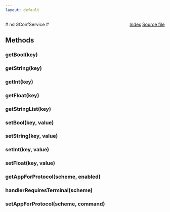 ```yaml
---
layout: default
---
```

<div class='links' style='float:right'><a href="../index.html">Index</a>
<a href="http://dxr.mozilla.org/mozilla-central/source/xpcom/system/nsIGConfService.idl">Source file</a>
</div>
# nsIGConfService #

## Methods ##

### getBool(key) ###

### getString(key) ###

### getInt(key) ###

### getFloat(key) ###

### getStringList(key) ###

### setBool(key, value) ###

### setString(key, value) ###

### setInt(key, value) ###

### setFloat(key, value) ###

### getAppForProtocol(scheme, enabled) ###

### handlerRequiresTerminal(scheme) ###

### setAppForProtocol(scheme, command) ###
